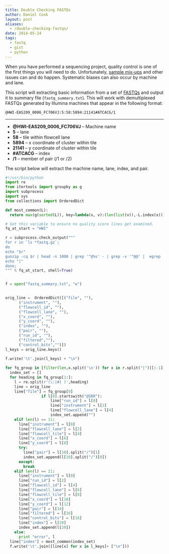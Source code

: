 ```yaml
---
title: Double Checking FASTQs
author: Daniel Cook
layout: post
aliases:
  - /double-checking-fastqs/
date: 2014-05-24
tags:
  - fastq
  - gist
  - python
---
```


When you have performed a sequencing project, quality control is one of the first things you will need to do. Unfortunately, [sample mix-ups][1] and other issues can and do happen. Systematic biases can also occur by machine and lane.

This script will extracting basic information from a set of [FASTQs][2] and output it to summary file (`fastq_summary.txt`). This will work with demultiplexed FASTQs generated by Illumina machines that appear in the following format:

`@HWI-EAS209_0006_FC706VJ:5:58:5894:21141#ATCACG/1`

* * *

  * **@HWI-EAS209\_0006\_FC706VJ** &#8211; Machine name
  * **5** &#8211; lane
  * **58** &#8211; tile within flowcell lane
  * **5894** &#8211; x coordinate of cluster within tile
  * **21141** &#8211; y coordinate of cluster within tile
  * **#ATCACG** &#8211; index
  * **/1** &#8211; member of pair (/1 or /2)

The script below will extract the machine name, lane, index, and pair.

```python
#!/usr/bin/python
import re
from itertools import groupby as g
import subprocess
import sys
from collections import OrderedDict

def most_common(L):
  return max(g(sorted(L)), key=lambda(x, v):(len(list(v)),-L.index(x)))[0]

# Set this variable to ensure no quality score lines get examined.
fq_at_start = "HWI"

r = subprocess.check_output("""
for r in `ls *fastq.gz`; 
do
echo "$r" 
gunzip -cq $r | head -n 1000 | grep '^@%s' - | grep -v '^@@' |  egrep '(:.+){4}' -
echo "|" 
done;
""" % fq_at_start, shell=True)


f = open("fastq_summary.txt", "w")
 

orig_line =  OrderedDict([("file", ""),
      ("instrument", ""),
      ("flowcell_id", ""),
      ("flowcell_lane", ""),
      ("x_coord", ""),
      ("y_coord", ""),
      ("index", ""),
      ("pair", ""),
      ("run_id", ""),
      ("filtered",""),
      ("control_bits","")])
l_keys = orig_line.keys()

f.write('\t'.join(l_keys) + "\n")
 
for fq_group in [filter(len,x.split('\n')) for x in r.split("|")][:-1]:
  index_set = []
  for heading in fq_group[1:]:
    l = re.split(r'(\:|#| )',heading)
    line = orig_line
    line["file"] = fq_group[0]
                if l[0].startswith("@SRR"):
                    line["run_id"] = l[0]
                    line["instrument"] = l[2]
                    line["flowcell_lane"] = l[4]
                    index_set.append("")
    elif len(l) == 11:
      line["instrument"] = l[0]
      line["flowcell_lane"] = l[2]
      line["flowcell_tile"] = l[4]
      line["x_coord"] = l[6]
      line["y_coord"] = l[8]
      try:
        line["pair"] = l[10].split("/")[1]
        index_set.append(l[10].split("/")[0])
      except:
        break
    elif len(l) == 21:
      line["instrument"] = l[0]
      line["run_id"] = l[2]
      line["flowcell_id"] = l[4]
      line["flowcell_lane"] = l[6]
      line["flowcell_tile"] = l[8]
      line["x_coord"] = l[10]
      line["y_coord"] = l[12]
      line["pair"] = l[14]
      line["filtered"] = l[16]
      line["control_bits"] = l[16]
      line["index"] = l[20]
      index_set.append(l[20])
    else:
      print "error", l
  line["index"] = most_common(index_set)
  f.write('\t'.join([line[x] for x in l_keys]+ ["\n"]))
  ```



 [1]: http://www.plosone.org/article/info%3Adoi%2F10.1371%2Fjournal.pone.0041815
 [2]: http://en.wikipedia.org/wiki/FASTQ_format